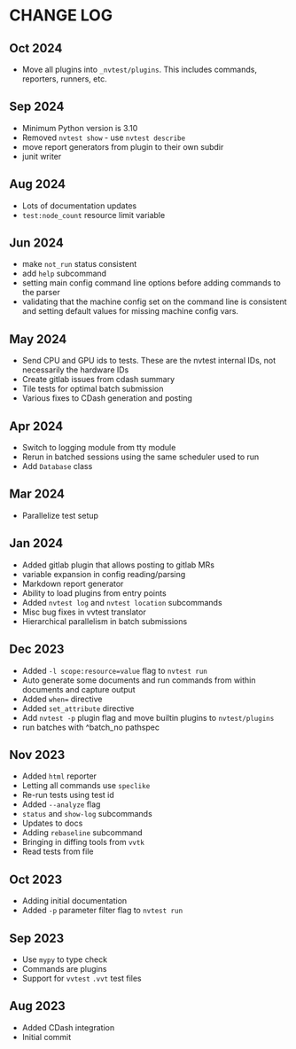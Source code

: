 # CHANGE LOG

## Oct 2024

- Move all plugins into `_nvtest/plugins`.  This includes commands, reporters, runners, etc.

## Sep 2024

- Minimum Python version is 3.10
- Removed `nvtest show` - use `nvtest describe`
- move report generators from plugin to their own subdir
- junit writer

## Aug 2024

- Lots of documentation updates
- `test:node_count` resource limit variable

## Jun 2024

- make `not_run` status consistent
- add `help` subcommand
- setting main config command line options before adding commands to the parser
- validating that the machine config set on the command line is consistent and setting default values for missing machine config vars.

## May 2024

- Send CPU and GPU ids to tests.  These are the nvtest internal IDs, not necessarily the hardware IDs
- Create gitlab issues from cdash summary
- Tile tests for optimal batch submission
- Various fixes to CDash generation and posting

## Apr 2024

- Switch to logging module from tty module
- Rerun in batched sessions using the same scheduler used to run
- Add `Database` class

## Mar 2024

- Parallelize test setup

## Jan 2024

- Added gitlab plugin that allows posting to gitlab MRs
- variable expansion in config reading/parsing
- Markdown report generator
- Ability to load plugins from entry points
- Added `nvtest log` and `nvtest location` subcommands
- Misc bug fixes in vvtest translator
- Hierarchical parallelism in batch submissions

## Dec 2023

- Added `-l scope:resource=value` flag to `nvtest run`
- Auto generate some documents and run commands from within documents and capture output
- Added `when=` directive
- Added `set_attribute` directive
- Add `nvtest -p` plugin flag and move builtin plugins to `nvtest/plugins`
- run batches with ^batch_no pathspec

## Nov 2023

- Added `html` reporter
- Letting all commands use `speclike`
- Re-run tests using test id
- Added `--analyze` flag
- `status` and `show-log` subcommands
- Updates to docs
- Adding `rebaseline` subcommand
- Bringing in diffing tools from `vvtk`
- Read tests from file

## Oct 2023

- Adding initial documentation
- Added `-p` parameter filter flag to `nvtest run`

## Sep 2023

- Use `mypy` to type check
- Commands are plugins
- Support for `vvtest` `.vvt` test files

## Aug 2023

- Added CDash integration
- Initial commit
